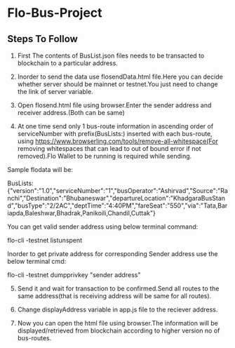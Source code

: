 # Flo-Bus-Project
## Steps To Follow
1. First The contents of BusList.json files needs to be transacted to blockchain to a particular address.

2. Inorder to send the data use flosendData.html file.Here you can decide whether server should be mainnet or testnet.You just need to change the link of server variable.

3. Open flosend.html file using browser.Enter the sender address and receiver address.(Both can be same)

4. At one time send only 1 bus-route information in ascending order of serviceNumber with prefix(BusLists:) inserted with each bus-route, using https://www.browserling.com/tools/remove-all-whitespace(For removing whitespaces that can lead to out of bound error if not removed).Flo Wallet to be running is required while sending.

Sample flodata will be:

BusLists:{"version":"1.0","serviceNumber":"1","busOperator":"Ashirvad","Source":"Ranchi","Destination":"Bhubaneswar","departureLocation":"KhadgaraBusStand","busType":"2/2AC","deptTime":"4:40PM","fareSeat":"550","via":"Tata,Bariapda,Baleshwar,Bhadrak,Panikoili,Chandil,Cuttak"}

You can get valid sender address using below terminal command:

 flo-cli -testnet listunspent
 
 Inorder to get private address for corresponding Sender address use the below terminal cmd:
 
 flo-cli -testnet dumpprivkey "sender address"

5. Send it and wait for transaction to be confirmed.Send all routes to the same address(that is receiving address will be same for all routes).

6. Change displayAddress variable in app.js file to the reciever address.

7. Now you can open the html file using browser.The information will be displayed/retrieved from blockchain according to higher version no of bus-routes.
